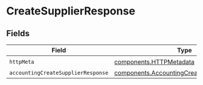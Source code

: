 # CreateSupplierResponse


## Fields

| Field                                                                                                      | Type                                                                                                       | Required                                                                                                   | Description                                                                                                |
| ---------------------------------------------------------------------------------------------------------- | ---------------------------------------------------------------------------------------------------------- | ---------------------------------------------------------------------------------------------------------- | ---------------------------------------------------------------------------------------------------------- |
| `httpMeta`                                                                                                 | [components.HTTPMetadata](../../models/components/httpmetadata.md)                                         | :heavy_check_mark:                                                                                         | N/A                                                                                                        |
| `accountingCreateSupplierResponse`                                                                         | [components.AccountingCreateSupplierResponse](../../models/components/accountingcreatesupplierresponse.md) | :heavy_minus_sign:                                                                                         | Success                                                                                                    |